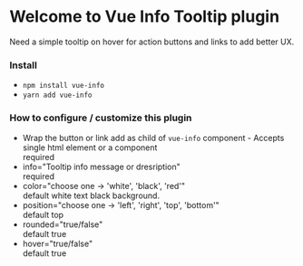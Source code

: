 # Welcome to Vue Info Tooltip plugin

Need a simple tooltip on hover for action buttons and links to add better UX.

### Install

-   `npm install vue-info`
-   `yarn add vue-info`

### How to configure / customize this plugin

-   Wrap the button or link add as child of `vue-info` component - Accepts single html element or a component  
    required
-   info="Tooltip info message or dresription"  
    required
-   color="choose one -> 'white', 'black', 'red'"  
    default white text black background.
-   position="choose one -> 'left', 'right', 'top', 'bottom'"  
    default top
-   rounded="true/false"  
    default true
-   hover="true/false"  
    default true
